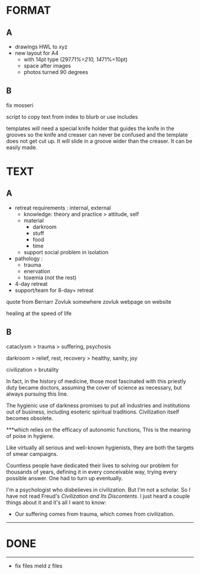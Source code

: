 

# FORMAT

## A

- drawings
HWL to xyz
- new layout for A4 
    - with 14pt type (297*71%=210, 14*71%=10pt)
    - space after images
    - photos turned 90 degrees

## B

fix mosseri

script to copy text from index to blurb or use includes

templates will need a special knife holder that guides the knife in the grooves so the knife and creaser can never be confused and the template does not get cut up. It will slide in a groove wider than the creaser. It can be easily made.

# TEXT

## A

- retreat requirements : internal, external
    - knowledge: theory and practice > attitude, self
    - material 
        - darkroom
        - stuff
        - food
        - time
    - support social problem in isolation
- pathology :
    - trauma
    - enervation
    - toxemia (not the rest)
- 4-day retreat
- support/team for 8-day+ retreat

quote from Bernarr Zovluk somewhere
zovluk webpage on website

healing at the speed of life


## B

cataclysm > trauma > suffering, psychosis

darkroom > relief, rest, recovery > healthy, sanity, joy

 civilization > brutality
 
In fact, in the history of medicine, those most fascinated with this priestly duty became doctors, assuming the cover of science as necessary, but always pursuing this line.

The hygienic use of darkness promises to put all industries and institutions out of business, including esoteric spiritual traditions. Civilization itself becomes obsolete.

***which relies on the efficacy of autonomic functions, 
This is the meaning of poise in hygiene.

Like virtually all serious and well-known hygienists, they are both the targets of smear campaigns. 

Countless people have dedicated their lives to solving our problem for thousands of years, defining it in every conceivable way, trying every possible answer. One had to turn up eventually.

I'm a psychologist who disbelieves in civilization. But I'm not a scholar. So I have not read Freud's _Civilization and Its Discontents_. I just heard a couple things about it and it's all I want to know: 

- Our suffering comes from trauma, which comes from civilization.


--------------------------
# DONE
--------------------------

- fix files meld z files

